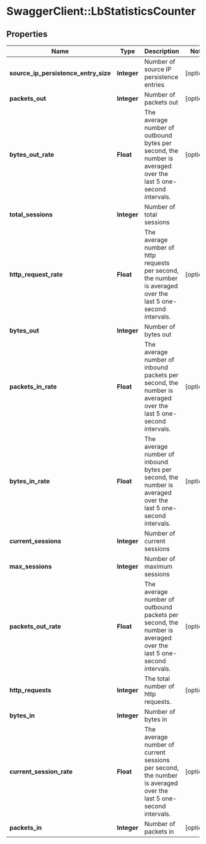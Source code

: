 # SwaggerClient::LbStatisticsCounter

## Properties
Name | Type | Description | Notes
------------ | ------------- | ------------- | -------------
**source_ip_persistence_entry_size** | **Integer** | Number of source IP persistence entries | [optional] 
**packets_out** | **Integer** | Number of packets out | [optional] 
**bytes_out_rate** | **Float** | The average number of outbound bytes per second, the number is averaged over the last 5 one-second intervals.  | [optional] 
**total_sessions** | **Integer** | Number of total sessions | 
**http_request_rate** | **Float** | The average number of http requests per second, the number is averaged over the last 5 one-second intervals.  | [optional] 
**bytes_out** | **Integer** | Number of bytes out | 
**packets_in_rate** | **Float** | The average number of inbound packets per second, the number is averaged over the last 5 one-second intervals.  | [optional] 
**bytes_in_rate** | **Float** | The average number of inbound bytes per second, the number is averaged over the last 5 one-second intervals.  | [optional] 
**current_sessions** | **Integer** | Number of current sessions | 
**max_sessions** | **Integer** | Number of maximum sessions | 
**packets_out_rate** | **Float** | The average number of outbound packets per second, the number is averaged over the last 5 one-second intervals.  | [optional] 
**http_requests** | **Integer** | The total number of http requests. | [optional] 
**bytes_in** | **Integer** | Number of bytes in | 
**current_session_rate** | **Float** | The average number of current sessions per second, the number is averaged over the last 5 one-second intervals.  | [optional] 
**packets_in** | **Integer** | Number of packets in | [optional] 



